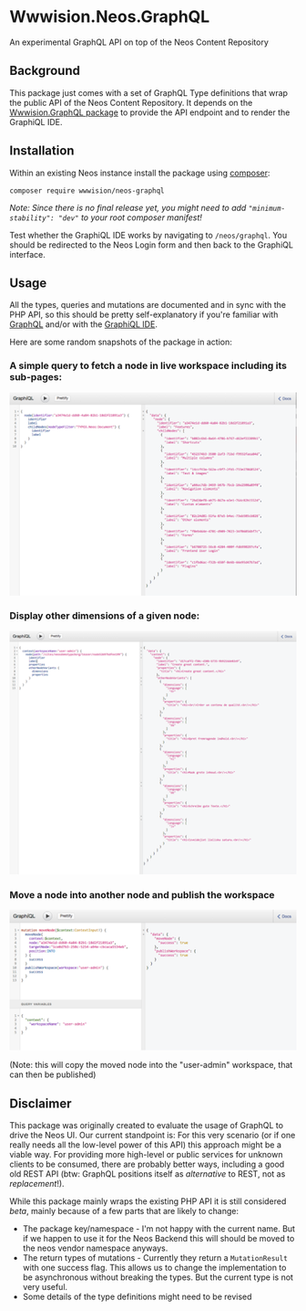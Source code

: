 # Wwwision.Neos.GraphQL

An experimental GraphQL API on top of the Neos Content Repository

## Background

This package just comes with a set of GraphQL Type definitions that wrap the public API of the Neos Content Repository.
It depends on the [Wwwision.GraphQL package](https://github.com/bwaidelich/Wwwision.GraphQL) to provide the API endpoint
and to render the GraphiQL IDE.

## Installation

Within an existing Neos instance install the package using [composer](https://getcomposer.org/doc/):

```
composer require wwwision/neos-graphql
```

*Note: Since there is no final release yet, you might need to add `"minimum-stability": "dev"` to your root composer manifest!*

Test whether the GraphiQL IDE works by navigating to `/neos/graphql`.
You should be redirected to the Neos Login form and then back to the GraphiQL interface.

## Usage

All the types, queries and mutations are documented and in sync with the PHP API, so this should be pretty self-explanatory
if you're familiar with [GraphQL](http://graphql.org/) and/or with the [GraphiQL IDE](https://github.com/graphql/graphiql).

Here are some random snapshots of the package in action:

### A simple query to fetch a node in live workspace including its sub-pages:

![](graphiql_01.png)

### Display other dimensions of a given node:

![](graphiql_02.png)

### Move a node into another node and publish the workspace

![](graphiql_03.png)

(Note: this will copy the moved node into the "user-admin" workspace, that can then be published)

## Disclaimer

This package was originally created to evaluate the usage of GraphQL to drive the Neos UI.
Our current standpoint is: For this very scenario (or if one really needs all the low-level power of this API)
this approach might be a viable way.
For providing more high-level or public services for unknown clients to be consumed, there are probably better ways,
including a good old REST API (btw: GraphQL positions itself as *alternative* to REST, not as *replacement*!).

While this package mainly wraps the existing PHP API it is still considered *beta*, mainly because of a few parts that
are likely to change:

* The package key/namespace - I'm not happy with the current name. But if we happen to use it for the Neos Backend this
  will should be moved to the neos vendor namespace anyways.
* The return types of mutations - Currently they return a `MutationResult` with one success flag. This allows us to
  change the implementation to be asynchronous without breaking the types. But the current type is not very useful.
* Some details of the type definitions might need to be revised
